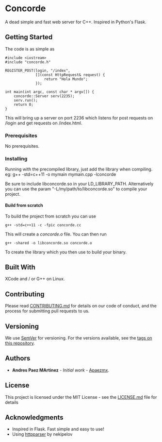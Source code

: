 # Concorde

A dead simple and fast web server for C++. Inspired in Python's Flask.

## Getting Started

The code is as simple as
```
#include <iostream>
#include "concorde.h"

REGISTER_POST(login, "/index",
              [](const HttpRequest& request) {
                  return "Hola Mundo";
              });

int main(int argc, const char * argv[]) {
    concorde::Server serv(2235);
    serv.run();
    return 0;
}

```

This will bring up a server on port 2236 which listens for post requests on /login and get requests on /index.html.

### Prerequisites

No prerequisites.

### Installing

Running with the precompiled library, just add the library when compiling.
eg: g++ -std=c++11 -o mymain mymain.cpp -lconcorde

Be sure to include libconcorde.so in your LD_LIBRARY_PATH. Alternatively you can use the param "-L/my/path/to/libconcorde.so"
to compile your project.

#### Build from scratch

To build the project from scratch you can use
```
g++ -std=c++11 -c -fpic concorde.cc
```

This will create a *concorde.o* file. You can then run

```
g++ -shared -o libconcorde.so concorde.o
```

To create the library which you then use to build your binary.

## Built With

XCode and / or G++ on Linux.

## Contributing

Please read [CONTRIBUTING.md](https://gist.github.com/PurpleBooth/b24679402957c63ec426) for details on our code of conduct, and the process for submitting pull requests to us.

## Versioning

We use [SemVer](http://semver.org/) for versioning. For the versions available, see the [tags on this repository](https://github.com/your/project/tags). 

## Authors

* **Andres Paez MArtinez** - *Initial work* - [Apaezmx](https://github.com/Apaezmx).

## License

This project is licensed under the MIT License - see the [LICENSE.md](LICENSE.md) file for details

## Acknowledgments

* Inspired in Flask. Fast simple and easy to use!
* Using [httpparser](https://github.com/nekipelov/httpparser) by nekipelov 
